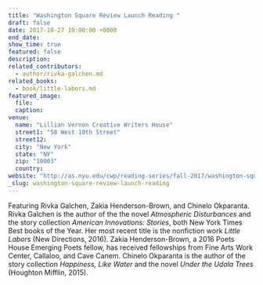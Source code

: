 ```yaml
---
title: "Washington Square Review Launch Reading "
draft: false
date: 2017-10-27 19:00:00 +0000
end_date:
show_time: true
featured: false
description:
related_contributors:
  - author/rivka-galchen.md
related_books:
  - book/little-labors.md
featured_image:
  file:
  caption:
venue:
  name: "Lillian Vernon Creative Writers House"
  street1: "58 West 10th Street"
  street12:
  city: "New York"
  state: "NY"
  zip: "10003"
  country:
website: "http://as.nyu.edu/cwp/reading-series/fall-2017/washington-square-review-launch-reading.html"
_slug: washington-square-review-launch-reading
---
```


Featuring Rivka Galchen, Zakia Henderson-Brown, and Chinelo Okparanta. Rivka Galchen is the author of the the novel _Atmospheric Disturbances_ and the story collection _American Innovations: Stories_, both New York Times Best books of the Year. Her most recent title is the nonfiction work _Little Labors_ (New Directions, 2016). Zakia Henderson-Brown, a 2016 Poets House Emerging Poets fellow, has received fellowships from Fine Arts Work Center, Callaloo, and Cave Canem. Chinelo Okparanta is the author of the story collection _Happiness, Like Water_ and the novel _Under the Udala Trees_ (Houghton Mifflin, 2015).
